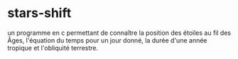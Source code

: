 # stars-shift
un programme en c permettant de connaître la position des étoiles au fil des Âges, l'équation du temps pour un jour donné, la durée d'une année tropique et l'obliquité terrestre.

